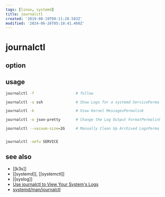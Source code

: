 ```yaml
---
tags: [linux, systemd]
title: journalctl
created: '2019-08-19T09:11:28.583Z'
modified: '2024-06-26T05:18:41.460Z'
---
```


# journalctl

## option

## usage

```sh
journalctl -f                   # follow

journalctl -u ssh               # Show Logs for a systemd ServicePermalink

journalctl -k                   # View Kernel MessagesPermalink

journalctl -o json-pretty       # Change the Log Output FormatPermalink

journalctl --vacuum-size=2G     # Manually Clean Up Archived LogsPermalink


journalctl -xefu SERVICE
```

## see also

- [[k3s]]
- [[systemd]], [[systemctl]]
- [[syslog]]
- [Use journalctl to View Your System's Logs](https://www.linode.com/docs/quick-answers/linux/how-to-use-journalctl/)
- [systemd/man/journalctl](https://www.freedesktop.org/software/systemd/man/journalctl#-o)
